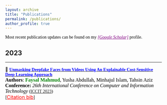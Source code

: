 ```yaml
---
layout: archive
title: "Publications"
permalink: /publications/
author_profile: true
---
```


<span style="color:black; font-family:Georgia;">Most recent publication updates can be found on my <a style ="color:#800080;" href="https://scholar.google.com/citations?user=XMEn-M4AAAAJ&hl=en"><em>[Google Scholar]</em></a> profile.</span><br>

## 2023

---

<!-- Paper 01 -->

<!-- Paper 08 -->
📌 [<span style="color:blue;font-family:Trebuchet MS;">**Unmasking Deepfake Faces from Videos Using An Explainable Cost-Sensitive Deep Learning Approach**</span>](https://ieeexplore.ieee.org/document/10441026) <br>
<span style="color:black;font-family:Georgia">
    <font size="3"><strong>Authors</strong>: <strong style="color:green">Faysal Mahmud</strong>, Yusha Abdullah, Minhajul Islam, Tahsin Aziz </font>
</span>
<br>
<span style="color:black;font-family:Georgia">
    <font size="3"><strong>Conference:</strong><em> 26th International Conference on Computer and Information Technology</em></font> ([ICCIT 2023](https://iccit.org.bd/2023/))
</span>
<br>
[<a style="color:red;" href="#" onclick="$('#rank2023_bib').toggle();return false;"><font size="3">Citation bib</font></a>] 

<div id="rank2023_bib" class="bib" style="display:none;">
    <pre>
        @article{shahariar2023rank,
          title={Rank Your Summaries: Enhancing Bengali Text Summarization via Ranking-based Approach},
          author={Shahariar, GM and Talukder, Tonmoy and Sotez, Rafin Alam Khan and Shawon, Md Tanvir Rouf},
          journal={arXiv preprint arXiv:2307.07392},
          year={2023}
        }
    </pre>
</div>
